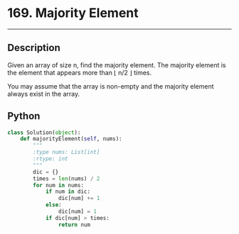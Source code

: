 # 169. Majority Element

---

## Description

Given an array of size n, find the majority element. The majority element is the element that appears more than ⌊ n/2 ⌋ times.

You may assume that the array is non-empty and the majority element always exist in the array.

## Python

```python
class Solution(object):
    def majorityElement(self, nums):
        """
        :type nums: List[int]
        :rtype: int
        """
        dic = {}
        times = len(nums) / 2
        for num in nums:
            if num in dic:
                dic[num] += 1
            else:
                dic[num] = 1
            if dic[num] > times:
                return num
```
